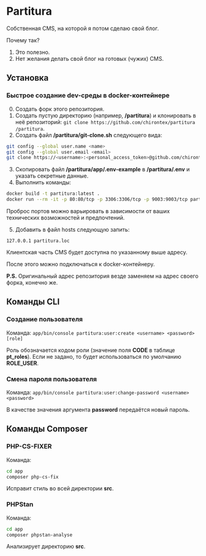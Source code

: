 # Partitura
Собственная CMS, на которой я потом сделаю свой блог.

Почему так?
1. Это полезно.
2. Нет желания делать свой блог на готовых (чужих) CMS.

## Установка

### Быстрое создание dev-среды в docker-контейнере

0. Создать форк этого репозитория.
1. Создать пустую директорию (например, __/partitura__) и клонировать в неё репозиторий: `git clone https://github.com/chirontex/partitura /partitura`.
2. Создать файл __/partitura/git-clone.sh__ следующего вида:
```bash
git config --global user.name <name>
git config --global user.email <email>
git clone https://<username>:<personal_access_token>@github.com/chirontex/partitura /www
```
3. Скопировать файл __/partitura/app/.env-example__ в __/partitura/.env__ и указать секретные данные.
4. Выполнить команды:
```bash
docker build -t partitura:latest .
docker run --rm -it -p 80:80/tcp -p 3306:3306/tcp -p 9003:9003/tcp partitura:latest
```
Проброс портов можно варьировать в зависимости от ваших технических возможностей и предпочтений.

5. Добавить в файл hosts следующую запить:
```
127.0.0.1 partitura.loc
```
Клиентская часть CMS будет доступна по указанному выше адресу.

После этого можно подключаться к docker-контейнеру.

__P.S.__ Оригинальный адрес репозитория везде заменяем на адрес своего форка, конечно же.

## Команды CLI

### Создание пользователя

Команда: `app/bin/console partitura:user:create <username> <password> [role]`

Роль обозначается кодом роли (значение поля __CODE__ в таблице __pt_roles__). Если не задано, то будет использоваться по умолчанию __ROLE_USER__.

### Смена пароля пользователя

Команда: `app/bin/console partitura:user:change-password <username> <password>`

В качестве значения аргумента __password__ передаётся новый пароль.

## Команды Composer

### PHP-CS-FIXER

Команда:
```bash
cd app
composer php-cs-fix
```

Исправит стиль во всей директории __src__.

### PHPStan

Команда:
```bash
cd app
composer phpstan-analyse
```

Анализирует директорию __src__.
